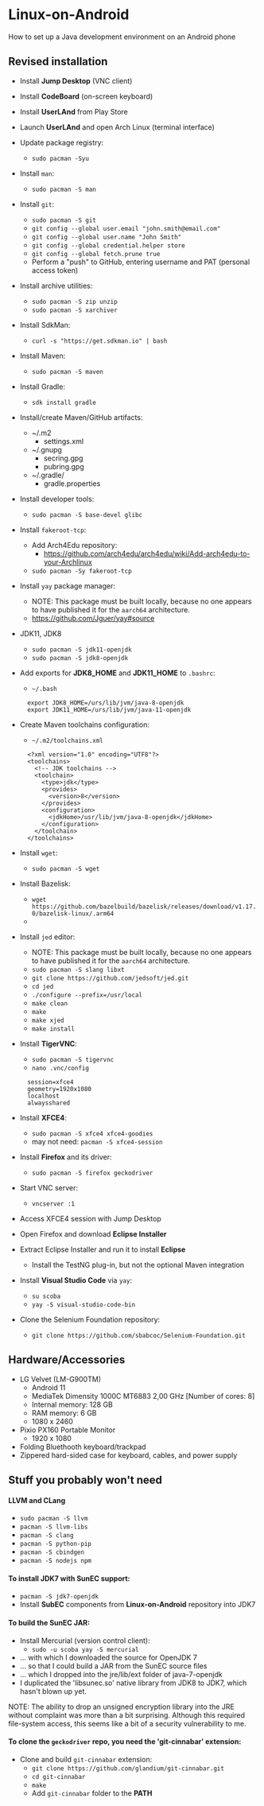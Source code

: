# Linux-on-Android
How to set up a Java development environment on an Android phone

## Revised installation

* Install **Jump Desktop** (VNC client)
* Install **CodeBoard** (on-screen keyboard)
* Install **UserLAnd** from Play Store
* Launch **UserLAnd** and open Arch Linux (terminal interface)
* Update package registry:
  * `sudo pacman -Syu`
* Install `man`:
  * `sudo pacman -S man`
* Install `git`:
  * `sudo pacman -S git`
  * `git config --global user.email "john.smith@email.com"`
  * `git config --global user.name "John Smith"`
  * `git config --global credential.helper store`
  * `git config --global fetch.prune true`
  * Perform a "push" to GitHub, entering username and PAT (personal access token)
* Install archive utilities:
  * `sudo pacman -S zip unzip`
  * `sudo pacman -S xarchiver`
* Install SdkMan:
  * `curl -s "https://get.sdkman.io" | bash`
* Install Maven:
  * `sudo pacman -S maven`
* Install Gradle:
  * `sdk install gradle`
* Install/create Maven/GitHub artifacts:
  * ~/.m2
    * settings.xml
  * ~/.gnupg
    * secring.gpg
    * pubring.gpg
  * ~/.gradle/
    * gradle.properties
* Install developer tools:
  * `sudo pacman -S base-devel glibc`
* Install `fakeroot-tcp`:
  * Add Arch4Edu repository: 
    * https://github.com/arch4edu/arch4edu/wiki/Add-arch4edu-to-your-Archlinux
  * `sudo pacman -Sy fakeroot-tcp`
* Install `yay` package manager:
  * NOTE: This package must be built locally, because no one appears to have published it for the `aarch64` architecture.
  * https://github.com/Jguer/yay#source
* JDK11, JDK8
  * `sudo pacman -S jdk11-openjdk`
  * `sudo pacman -S jdk8-openjdk`
* Add exports for **JDK8_HOME** and **JDK11_HOME** to `.bashrc`:
  * `~/.bash`
  ```
    export JDK8_HOME=/urs/lib/jvm/java-8-openjdk
    export JDK11_HOME=/urs/lib/jvm/java-11-openjdk
  ```
  
* Create Maven toolchains configuration:
  * `~/.m2/toolchains.xml`
  ```
    <?xml version="1.0" encoding="UTF8"?>
    <toolchains>
      <!-- JDK toolchains -->
      <toolchain>
        <type>jdk</type>
        <provides>
          <version>8</version>
        </provides>
        <configuration>
          <jdkHome>/usr/lib/jvm/java-8-openjdk</jdkHome>
        </configuration>
      </toolchain>
    </toolchains>
  ```

* Install `wget`:
  * `sudo pacman -S wget`
* Install Bazelisk:
  * `wget https://github.com/bazelbuild/bazelisk/releases/download/v1.17.0/bazelisk-linux/.arm64`
  * 
* Install `jed` editor:
  * NOTE: This package must be built locally, because no one appears to have published it for the `aarch64` architecture.
  * `sudo pacman -S slang libxt`
  * `git clone https://github.com/jedsoft/jed.git`
  * `cd jed`
  * `./configure --prefix=/usr/local`
  * `make clean`
  * `make`
  * `make xjed`
  * `make install`
* Install **TigerVNC**:
  * `sudo pacman -S tigervnc`
  * `nano .vnc/config`
  ```
    session=xfce4
    geometry=1920x1080
    localhost
    alwaysshared
  ```
* Install **XFCE4**:
  * `sudo pacman -S xfce4 xfce4-goodies`
  * may not need: `pacman -S xfce4-session`
* Install **Firefox** and its driver:
  * `sudo pacman -S firefox geckodriver`
* Start VNC server:
  * `vncserver :1`
* Access XFCE4 session with Jump Desktop
* Open Firefox and download **Eclipse Installer**
* Extract Eclipse Installer and run it to install **Eclipse** 
  * Install the TestNG plug-in, but not the optional Maven integration
* Install **Visual Studio Code** via `yay`:
  * `su scoba`
  * `yay -S visual-studio-code-bin`


* Clone the Selenium Foundation repository:
  * `git clone https://github.com/sbabcoc/Selenium-Foundation.git`
  
## Hardware/Accessories

* LG Velvet (LM-G900TM)
  * Android 11
  * MediaTek Dimensity 1000C MT6883 2,00 GHz [Number of cores: 8]
  * Internal memory: 128 GB
  * RAM memory: 6 GB
  * 1080 x 2460
* Pixio PX160 Portable Monitor
  * 1920 x 1080
* Folding Bluethooth keyboard/trackpad
* Zippered hard-sided case for keyboard, cables, and power supply

## Stuff you probably won't need

#### LLVM and CLang
  * `sudo pacman -S llvm`
  * `pacman -S llvm-libs`
  * `pacman -S clang`
  * `pacman -S python-pip`
  * `pacman -S cbindgen`
  * `pacman -S nodejs npm`
  
#### To install JDK7 with SunEC support:
* `pacman -S jdk7-openjdk`
* Install **SubEC** components from **Linux-on-Android** repository into JDK7

#### To build the SunEC JAR:
* Install Mercurial (version control client):
  * `sudo -u scoba yay -S mercurial`
* ... with which I downloaded the source for OpenJDK 7
* ... so that I could build a JAR from the SunEC source files
* ... which I dropped into the jre/lib/ext folder of java-7-openjdk
* I duplicated the 'libsunec.so' native library from JDK8 to JDK7, which hasn't blown up yet.

NOTE: The ability to drop an unsigned encryption library into the JRE without complaint was more than a bit surprising. Although this required file-system access, this seems like a bit of a security vulnerability to me.

#### To clone the `geckodriver` repo, you need the 'git-cinnabar' extension:
* Clone and build `git-cinnabar` extension:
  * `git clone https://github.com/glandium/git-cinnabar.git`
  * `cd git-cinnabar`
  * `make`
  * Add `git-cinnabar` folder to the **PATH**
